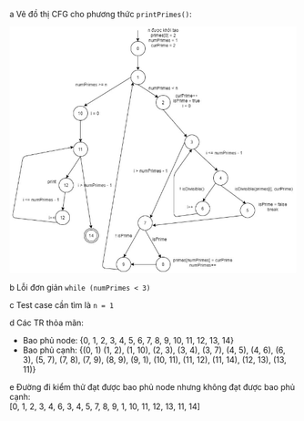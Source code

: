 a Vẽ đồ thị CFG cho phương thức ```printPrimes()```:

![image](./images/Chapter7.3-7a.jpg)

b Lỗi đơn giản ```while (numPrimes < 3)```

c Test case cần tìm là ``` n = 1 ```

d Các TR thỏa mãn:
  * Bao phủ node: {0, 1, 2, 3, 4, 5, 6, 7, 8, 9, 10, 11, 12, 13, 14}
  * Bao phủ cạnh: {(0, 1) (1, 2), (1, 10), (2, 3), (3, 4), (3, 7), (4, 5), 
                   (4, 6), (6, 3), (5, 7), (7, 8), (7, 9), (8, 9), (9, 1), 
                   (10, 11), (11, 12), (11, 14), (12, 13), (13, 11)}
                   
e Đường đi kiểm thử đạt được bao phủ node nhưng không đạt được bao phủ cạnh: <br>
[0, 1, 2, 3, 4, 6, 3, 4, 5, 7, 8, 9, 1, 10, 11, 12, 13, 11, 14]
